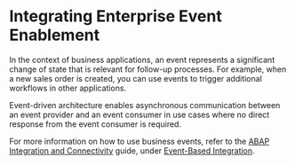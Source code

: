 <!-- loio0faea48bdc4640cb90fc1fa4c491b71e -->

# Integrating Enterprise Event Enablement

In the context of business applications, an event represents a significant change of state that is relevant for follow-up processes. For example, when a new sales order is created, you can use events to trigger additional workflows in other applications.

Event-driven architecture enables asynchronous communication between an event provider and an event consumer in use cases where no direct response from the event consumer is required.

For more information on how to use business events, refer to the [ABAP Integration and Connectivity](https://help.sap.com/docs/abap-cloud/abap-integration-and-connectivity-eede1416d18c436e8810eaaeb20c38ae/abap-integration-and-connectivity) guide, under [Event-Based Integration](https://help.sap.com/docs/abap-cloud/abap-integration-and-connectivity-eede1416d18c436e8810eaaeb20c38ae/about-business-events).

